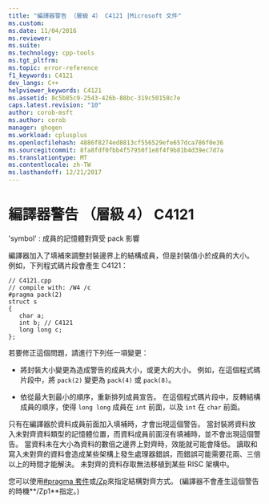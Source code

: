 ```yaml
---
title: "編譯器警告 （層級 4） C4121 |Microsoft 文件"
ms.custom: 
ms.date: 11/04/2016
ms.reviewer: 
ms.suite: 
ms.technology: cpp-tools
ms.tgt_pltfrm: 
ms.topic: error-reference
f1_keywords: C4121
dev_langs: C++
helpviewer_keywords: C4121
ms.assetid: 8c5b85c9-2543-426b-88bc-319c50158c7e
caps.latest.revision: "10"
author: corob-msft
ms.author: corob
manager: ghogen
ms.workload: cplusplus
ms.openlocfilehash: 4886f8274ed8813cf556529efe657dca786f0e36
ms.sourcegitcommit: 8fa8fdf0fbb4f57950f1e8f4f9b81b4d39ec7d7a
ms.translationtype: MT
ms.contentlocale: zh-TW
ms.lasthandoff: 12/21/2017
---
```

# <a name="compiler-warning-level-4-c4121"></a>編譯器警告 （層級 4） C4121
'symbol' : 成員的記憶體對齊受 pack 影響  
  
 編譯器加入了填補來調整封裝邊界上的結構成員，但是封裝值小於成員的大小。 例如，下列程式碼片段會產生 C4121：  
  
```  
// C4121.cpp  
// compile with: /W4 /c  
#pragma pack(2)  
struct s  
{  
   char a;  
   int b; // C4121  
   long long c;  
};  
```  
  
 若要修正這個問題，請進行下列任一項變更：  
  
-   將封裝大小變更為造成警告的成員大小，或更大的大小。 例如，在這個程式碼片段中，將 `pack(2)` 變更為 `pack(4)` 或 `pack(8)`。  
  
-   依從最大到最小的順序，重新排列成員宣告。 在這個程式碼片段中，反轉結構成員的順序，使得 `long long` 成員在 `int` 前面，以及 `int` 在 `char` 前面。  
  
 只有在編譯器於資料成員前面加入填補時，才會出現這個警告。 當封裝將資料放入未對齊資料類型的記憶體位置，而資料成員前面沒有填補時，並不會出現這個警告。 當資料未在大小為資料的數倍之邊界上對齊時，效能就可能會降低。 讀取和寫入未對齊的資料會造成某些架構上發生處理器錯誤，而錯誤可能需要花兩、三倍以上的時間才能解決。 未對齊的資料存取無法移植到某些 RISC 架構中。  
  
 您可以使用[#pragma 套件](../../preprocessor/pack.md)或[/Zp](../../build/reference/zp-struct-member-alignment.md)來指定結構對齊方式。 (編譯器不會產生這個警告的時機**/Zp1**指定。)